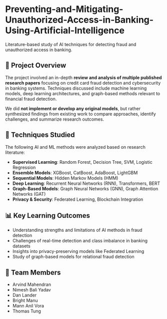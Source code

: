 # Preventing-and-Mitigating-Unauthorized-Access-in-Banking-Using-Artificial-Intelligence
Literature-based study of AI techniques for detecting fraud and unauthorized access in banking.

## 📘 Project Overview

The project involved an in-depth **review and analysis of multiple published research papers** focusing on credit card fraud detection and cybersecurity in banking systems. Techniques discussed include machine learning models, deep learning architectures, and graph-based methods relevant to financial fraud detection.

We did **not implement or develop any original models**, but rather synthesized findings from existing work to compare approaches, identify challenges, and summarize research outcomes.

## 🧠 Techniques Studied

The following AI and ML methods were analyzed based on research literature:

- **Supervised Learning**: Random Forest, Decision Tree, SVM, Logistic Regression
- **Ensemble Models**: XGBoost, CatBoost, AdaBoost, LightGBM
- **Sequential Models**: Hidden Markov Models (HMM)
- **Deep Learning**: Recurrent Neural Networks (RNN), Transformers, BERT
- **Graph-Based Models**: Graph Neural Networks (GNN), Graph Attention Networks (GAT)
- **Privacy & Security**: Federated Learning, Blockchain Integration

## 📊 Key Learning Outcomes

- Understanding strengths and limitations of AI methods in fraud detection
- Challenges of real-time detection and class imbalance in banking datasets
- Insights into privacy-preserving models like Federated Learning
- Study of graph-based models for relational fraud detection

## 👥 Team Members

- Arvind Mahendran  
- Nimesh Bali Yadav  
- Dan Lander   
- Bright Manu  
- Mann Anil Vora  
- Thomas Tung  
